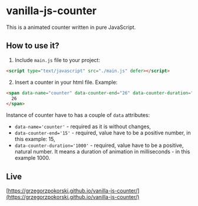 # vanilla-js-counter

This is a animated counter written in pure JavaScript.

## How to use it?

1. Include `main.js` file to your project:

```html
<script type="text/javascript" src="./main.js" defer></script>
```

2. Insert a counter in your html file. Example:

```html
<span data-name="counter" data-counter-end="26" data-counter-duration="500">
  26
</span>
```

Instance of counter have to has a couple of `data` attributes:

- `data-name='counter'` - required as it is without changes,
- `data-counter-end='15'` - required, value have to be a positive number, in this example: 15,
- `data-counter-duration='1000'` - required, value have to be a positive, natural number. It means a duration of animation in milliseconds - in this example 1000.

## Live

[https://grzegorzpokorski.github.io/vanilla-js-counter/](https://grzegorzpokorski.github.io/vanilla-js-counter/)
